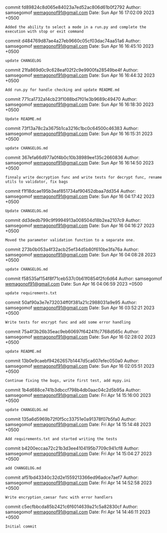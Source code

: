 commit fd89824c8d065e84023a7ed52ac806d61b0f2792
Author: samsegomof <wemagonof91@gmail.com>
Date:   Sun Apr 16 17:02:09 2023 +0500

    Added the ability to select a mode in a run.py and complete the execution with stop or exit command

commit d484769d87ae4a27eb9660c05cf03dac74aa51a6
Author: samsegomof <wemagonof91@gmail.com>
Date:   Sun Apr 16 16:45:10 2023 +0500

    update CHANGELOG

commit 21fa869d0c9c628eaf02f2c9e9900fa28549be4f
Author: samsegomof <wemagonof91@gmail.com>
Date:   Sun Apr 16 16:44:32 2023 +0500

    Add run.py for handle checking and update README.md

commit 771ca1732a14cb23f1088bd7f01e3b9689c49470
Author: samsegomof <wemagonof91@gmail.com>
Date:   Sun Apr 16 16:18:30 2023 +0500

    Update README.md

commit 73f13a78c2a3675b1ca3216c1bc0c64500c46383
Author: samsegomof <wemagonof91@gmail.com>
Date:   Sun Apr 16 16:15:31 2023 +0500

    update CHANGELOG.md

commit 367efa66d977a0f4b0c10b38989ee135c2660836
Author: samsegomof <wemagonof91@gmail.com>
Date:   Sun Apr 16 16:14:50 2023 +0500

    finnaly write decryption func and write tests for decrypt func, rename utils to validator, fix bags

commit f1f18dcae195b3eaf851734af90452dbaa7dd354
Author: samsegomof <wemagonof91@gmail.com>
Date:   Sun Apr 16 04:17:42 2023 +0500

    Update CHANGELOG.md

commit dd3dedb799c9f9994913a008504d18b2ea2107c9
Author: samsegomof <wemagonof91@gmail.com>
Date:   Sun Apr 16 04:16:27 2023 +0500

    Moved the parameter validation function to a separate one.

commit 273b0b053a4f32acb25ef34d5b80f610be3fa76a
Author: samsegomof <wemagonof91@gmail.com>
Date:   Sun Apr 16 04:08:28 2023 +0500

    update CHANGELOG.md

commit f58535af154f8f71ceb537c0b61f0854f2fc6d64
Author: samsegomof <wemagonof91@gmail.com>
Date:   Sun Apr 16 04:06:59 2023 +0500

    update requirements.txt

commit 50af90a3e7e732034ff0f381a21c2988031a9e95
Author: samsegomof <wemagonof91@gmail.com>
Date:   Sun Apr 16 03:52:21 2023 +0500

    Write tests for encrypt func and add some error handling

commit 75a4f3b26b35eac9eb60697f64241fc7768d565c
Author: samsegomof <wemagonof91@gmail.com>
Date:   Sun Apr 16 02:28:02 2023 +0500

    update README.md

commit 13b0e9caebf94262657b1447d5ca607efec050a0
Author: samsegomof <wemagonof91@gmail.com>
Date:   Sun Apr 16 02:05:51 2023 +0500

    Continue fixing the bugs, write first test, add mypy.ini

commit 1b4d688ce741b3dbccf798b4db0aac04c2d5b95a
Author: samsegomof <wemagonof91@gmail.com>
Date:   Fri Apr 14 15:16:00 2023 +0500

    update CHANGELOG.md

commit 135a6d5969b72f0f5cc33751e0a91378f07b5fa0
Author: samsegomof <wemagonof91@gmail.com>
Date:   Fri Apr 14 15:14:48 2023 +0500

    Add requirements.txt and started writing the tests

commit b4200eccaa72c21b3d3ee4104195b7709c941cf8
Author: samsegomof <wemagonof91@gmail.com>
Date:   Fri Apr 14 15:04:27 2023 +0500

    add CHANGELOG.md

commit af51bd43340c32d2e1559213366ed96adce7aef7
Author: samsegomof <wemagonof91@gmail.com>
Date:   Fri Apr 14 14:52:58 2023 +0500

    Write encryption_caesar func with error handlers

commit c5ecfbbcda85b2421c6f6014639a21c5a82830cf
Author: samsegomof <wemagonof91@gmail.com>
Date:   Fri Apr 14 14:46:11 2023 +0500

    Initial commit
